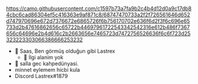 https://camo.githubusercontent.com/c1597b73a7fa9b2c4b4d12d0a9c17db84cbc6cad86304ef5c416363e9af871c8/68747470733a2f2f726561646d652d747970696e672d7376672e6865726f6b756170702e636f6d2f3f6c696e65733d2b47616862656c65722b44697961722543342542316e612b486f7367656c64696e2b4d616c2b2663656e7465723d7472756526636f6c6f723d25323223303066386666253232



- 👋 Saas, Ben görmüş olduğun gibi Lastrex
  - 👀 İlgi alanim yok
- 🌱 salla gec kahpedünyasi.
- minnet eylemem hicbi kula
- Discord Lastrex#1879


